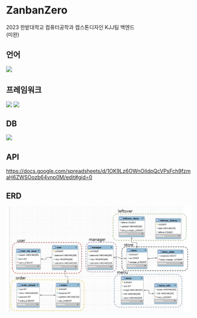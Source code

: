 # ZanbanZero

2023 한밭대학교 컴퓨터공학과 캡스톤디자인 KJJ팀 백엔드  
(미완)

## 언어
<img src="https://img.shields.io/badge/Java-FF9900?style=for-the-badge&logo=OpenJDK&logoColor=white"/>

## 프레임워크
<img src="https://img.shields.io/badge/Spring Boot-6DB33F?style=for-the-badge&logo=SpringBoot&logoColor=white"/> <img src="https://img.shields.io/badge/Spring Security-6DB33F?style=for-the-badge&logo=Springsecurity&logoColor=white"/>

## DB
<img src="https://img.shields.io/badge/MySQL-4479A1?style=for-the-badge&logo=MySQL&logoColor=white"/>

## API  
https://docs.google.com/spreadsheets/d/1OK9Lz6OWnOiIdpQcVPsFch9fzmaH6ZWSOozb64vnp0M/edit#gid=0

## ERD
<img src="./img/ERD.jpg">
    

